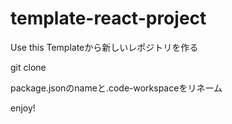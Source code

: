 # template-react-project
Use this Templateから新しいレポジトリを作る

git clone

package.jsonのnameと.code-workspaceをリネーム

enjoy!
